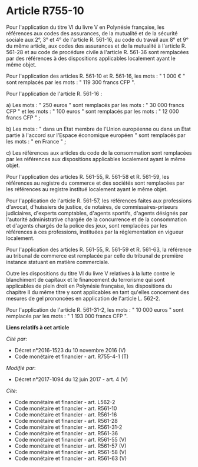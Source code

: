 # Article R755-10

Pour l'application du titre VI du livre V en Polynésie française, les références aux codes des assurances, de la mutualité et
de la sécurité sociale aux 2°, 3° et 4° de l'article R. 561-16, au code du travail aux 8° et 9° du même article, aux codes
des assurances et de la mutualité à l'article R. 561-28 et au code de procédure civile à l'article R. 561-36 sont remplacées
par des références à des dispositions applicables localement ayant le même objet. 

Pour l'application des articles R. 561-10 et R. 561-16, les mots : " 1 000 € " sont remplacés par les mots : " 119 300 francs
CFP ". 

Pour l'application de l'article R. 561-16 : 

a) Les mots : " 250 euros " sont remplacés par les mots : " 30 000 francs CFP " et les mots : " 100 euros " sont remplacés
par les mots : " 12 000 francs CFP " ; 

b) Les mots : " dans un Etat membre de l'Union européenne ou dans un Etat partie à l'accord sur l'Espace économique européen
" sont remplacés par les mots : " en France " ; 

c) Les références aux articles du code de la consommation sont remplacées par les références aux dispositions applicables
localement ayant le même objet. 

Pour l'application des articles R. 561-55, R. 561-58 et R. 561-59, les références au registre du commerce et des sociétés
sont remplacées par les références au registre institué localement ayant le même objet. 

Pour l'application de l'article R. 561-57, les références faites aux professions d'avocat, d'huissiers de justice, de
notaires, de commissaires-priseurs judiciaires, d'experts comptables, d'agents sportifs, d'agents désignés par l'autorité
administrative chargée de la concurrence et de la consommation et d'agents chargés de la police des jeux, sont remplacées par
les références à ces professions, instituées par la réglementation en vigueur localement. 

Pour l'application des articles R. 561-55, R. 561-59 et R. 561-63, la référence au tribunal de commerce est remplacée par
celle du tribunal de première instance statuant en matière commerciale. 

Outre les dispositions du titre VI du livre V relatives à la lutte contre le blanchiment de capitaux et le financement du
terrorisme qui sont applicables de plein droit en Polynésie française, les dispositions du chapitre II du même titre y sont
applicables en tant qu'elles concernent des mesures de gel prononcées en application de l'article L. 562-2. 

Pour l'application de l'article R. 561-31-2, les mots : " 10 000 euros " sont remplacés par les mots : " 1 193 000 francs CFP
".

**Liens relatifs à cet article**

_Cité par_:

  - Décret n°2016-1523 du 10 novembre 2016 (V)
  - Code monétaire et financier - art. R755-4-1 (T)

_Modifié par_:

  - Décret n°2017-1094 du 12 juin 2017 - art. 4 (V)

_Cite_:

  - Code monétaire et financier - art. L562-2
  - Code monétaire et financier - art. R561-10
  - Code monétaire et financier - art. R561-16
  - Code monétaire et financier - art. R561-28
  - Code monétaire et financier - art. R561-31-2
  - Code monétaire et financier - art. R561-36
  - Code monétaire et financier - art. R561-55 (V)
  - Code monétaire et financier - art. R561-57 (V)
  - Code monétaire et financier - art. R561-58 (V)
  - Code monétaire et financier - art. R561-63 (V)
